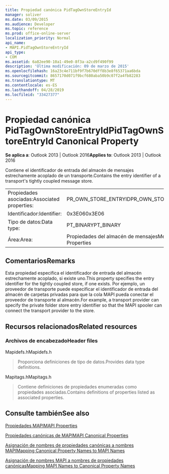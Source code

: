 ```yaml
---
title: Propiedad canónica PidTagOwnStoreEntryId
manager: soliver
ms.date: 03/09/2015
ms.audience: Developer
ms.topic: reference
ms.prod: office-online-server
localization_priority: Normal
api_name:
- MAPI.PidTagOwnStoreEntryId
api_type:
- COM
ms.assetid: 6a82ee90-10a1-49e0-8f3a-a2cd9f490f99
description: 'Última modificación: 09 de marzo de 2015'
ms.openlocfilehash: 16a23c4e711bf9f7b670dff8b3e8f65371aa6bda
ms.sourcegitcommit: 8657170d071f9bcf680aba50b9c07f2a4fb82283
ms.translationtype: MT
ms.contentlocale: es-ES
ms.lasthandoff: 04/28/2019
ms.locfileid: "33427377"
---
```

# <a name="pidtagownstoreentryid-canonical-property"></a><span data-ttu-id="acb70-103">Propiedad canónica PidTagOwnStoreEntryId</span><span class="sxs-lookup"><span data-stu-id="acb70-103">PidTagOwnStoreEntryId Canonical Property</span></span>

  
  
<span data-ttu-id="acb70-104">**Se aplica a**: Outlook 2013 | Outlook 2016</span><span class="sxs-lookup"><span data-stu-id="acb70-104">**Applies to**: Outlook 2013 | Outlook 2016</span></span> 
  
<span data-ttu-id="acb70-105">Contiene el identificador de entrada del almacén de mensajes estrechamente acoplado de un transporte.</span><span class="sxs-lookup"><span data-stu-id="acb70-105">Contains the entry identifier of a transport's tightly coupled message store.</span></span>
  
|||
|:-----|:-----|
|<span data-ttu-id="acb70-106">Propiedades asociadas:</span><span class="sxs-lookup"><span data-stu-id="acb70-106">Associated properties:</span></span>  <br/> |<span data-ttu-id="acb70-107">PR_OWN_STORE_ENTRYID</span><span class="sxs-lookup"><span data-stu-id="acb70-107">PR_OWN_STORE_ENTRYID</span></span>  <br/> |
|<span data-ttu-id="acb70-108">Identificador:</span><span class="sxs-lookup"><span data-stu-id="acb70-108">Identifier:</span></span>  <br/> |<span data-ttu-id="acb70-109">0x3E06</span><span class="sxs-lookup"><span data-stu-id="acb70-109">0x3E06</span></span>  <br/> |
|<span data-ttu-id="acb70-110">Tipo de datos:</span><span class="sxs-lookup"><span data-stu-id="acb70-110">Data type:</span></span>  <br/> |<span data-ttu-id="acb70-111">PT_BINARY</span><span class="sxs-lookup"><span data-stu-id="acb70-111">PT_BINARY</span></span>  <br/> |
|<span data-ttu-id="acb70-112">Área:</span><span class="sxs-lookup"><span data-stu-id="acb70-112">Area:</span></span>  <br/> |<span data-ttu-id="acb70-113">Propiedades del almacén de mensajes</span><span class="sxs-lookup"><span data-stu-id="acb70-113">Message Store Properties</span></span>  <br/> |
   
## <a name="remarks"></a><span data-ttu-id="acb70-114">Comentarios</span><span class="sxs-lookup"><span data-stu-id="acb70-114">Remarks</span></span>

<span data-ttu-id="acb70-115">Esta propiedad especifica el identificador de entrada del almacén estrechamente acoplado, si existe uno.</span><span class="sxs-lookup"><span data-stu-id="acb70-115">This property specifies the entry identifier for the tightly coupled store, if one exists.</span></span> <span data-ttu-id="acb70-116">Por ejemplo, un proveedor de transporte puede especificar el identificador de entrada del almacén de carpetas privadas para que la cola MAPI pueda conectar el proveedor de transporte al almacén.</span><span class="sxs-lookup"><span data-stu-id="acb70-116">For example, a transport provider can specify the private folder store entry identifier so that the MAPI spooler can connect the transport provider to the store.</span></span>
  
## <a name="related-resources"></a><span data-ttu-id="acb70-117">Recursos relacionados</span><span class="sxs-lookup"><span data-stu-id="acb70-117">Related resources</span></span>

### <a name="header-files"></a><span data-ttu-id="acb70-118">Archivos de encabezado</span><span class="sxs-lookup"><span data-stu-id="acb70-118">Header files</span></span>

<span data-ttu-id="acb70-119">Mapidefs.h</span><span class="sxs-lookup"><span data-stu-id="acb70-119">Mapidefs.h</span></span>
  
> <span data-ttu-id="acb70-120">Proporciona definiciones de tipo de datos.</span><span class="sxs-lookup"><span data-stu-id="acb70-120">Provides data type definitions.</span></span>
    
<span data-ttu-id="acb70-121">Mapitags.h</span><span class="sxs-lookup"><span data-stu-id="acb70-121">Mapitags.h</span></span>
  
> <span data-ttu-id="acb70-122">Contiene definiciones de propiedades enumeradas como propiedades asociadas.</span><span class="sxs-lookup"><span data-stu-id="acb70-122">Contains definitions of properties listed as associated properties.</span></span>
    
## <a name="see-also"></a><span data-ttu-id="acb70-123">Consulte también</span><span class="sxs-lookup"><span data-stu-id="acb70-123">See also</span></span>



[<span data-ttu-id="acb70-124">Propiedades MAPI</span><span class="sxs-lookup"><span data-stu-id="acb70-124">MAPI Properties</span></span>](mapi-properties.md)
  
[<span data-ttu-id="acb70-125">Propiedades canónicas de MAPI</span><span class="sxs-lookup"><span data-stu-id="acb70-125">MAPI Canonical Properties</span></span>](mapi-canonical-properties.md)
  
[<span data-ttu-id="acb70-126">Asignación de nombres de propiedades canónicas a nombres MAPI</span><span class="sxs-lookup"><span data-stu-id="acb70-126">Mapping Canonical Property Names to MAPI Names</span></span>](mapping-canonical-property-names-to-mapi-names.md)
  
[<span data-ttu-id="acb70-127">Asignación de nombres MAPI a nombres de propiedades canónicas</span><span class="sxs-lookup"><span data-stu-id="acb70-127">Mapping MAPI Names to Canonical Property Names</span></span>](mapping-mapi-names-to-canonical-property-names.md)

